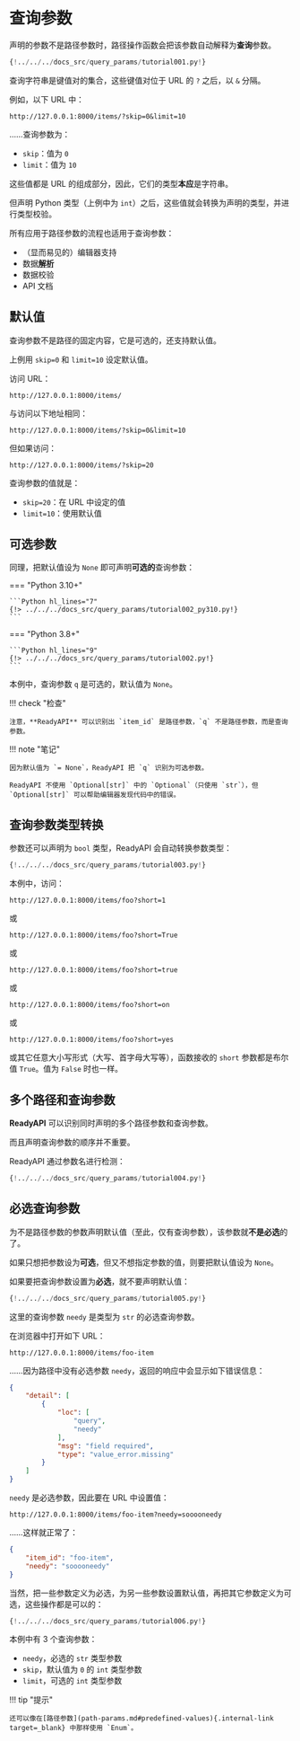 # 查询参数

声明的参数不是路径参数时，路径操作函数会把该参数自动解释为**查询**参数。

```Python hl_lines="9"
{!../../../docs_src/query_params/tutorial001.py!}
```

查询字符串是键值对的集合，这些键值对位于 URL 的 `?` 之后，以 `&` 分隔。

例如，以下 URL 中：

```
http://127.0.0.1:8000/items/?skip=0&limit=10
```

……查询参数为：

* `skip`：值为 `0`
* `limit`：值为 `10`

这些值都是 URL 的组成部分，因此，它们的类型**本应**是字符串。

但声明 Python 类型（上例中为 `int`）之后，这些值就会转换为声明的类型，并进行类型校验。

所有应用于路径参数的流程也适用于查询参数：

* （显而易见的）编辑器支持
* 数据<abbr title="将来自 HTTP 请求的字符串转换为 Python 数据类型">**解析**</abbr>
* 数据校验
* API 文档

## 默认值

查询参数不是路径的固定内容，它是可选的，还支持默认值。

上例用 `skip=0` 和 `limit=10` 设定默认值。

访问 URL：

```
http://127.0.0.1:8000/items/
```

与访问以下地址相同：

```
http://127.0.0.1:8000/items/?skip=0&limit=10
```

但如果访问：

```
http://127.0.0.1:8000/items/?skip=20
```

查询参数的值就是：

* `skip=20`：在 URL 中设定的值
* `limit=10`：使用默认值

## 可选参数

同理，把默认值设为 `None` 即可声明**可选的**查询参数：

=== "Python 3.10+"

    ```Python hl_lines="7"
    {!> ../../../docs_src/query_params/tutorial002_py310.py!}
    ```

=== "Python 3.8+"

    ```Python hl_lines="9"
    {!> ../../../docs_src/query_params/tutorial002.py!}
    ```


本例中，查询参数 `q` 是可选的，默认值为 `None`。

!!! check "检查"

    注意，**ReadyAPI** 可以识别出 `item_id` 是路径参数，`q` 不是路径参数，而是查询参数。

!!! note "笔记"

    因为默认值为 `= None`，ReadyAPI 把 `q` 识别为可选参数。

    ReadyAPI 不使用 `Optional[str]` 中的 `Optional`（只使用 `str`），但 `Optional[str]` 可以帮助编辑器发现代码中的错误。

## 查询参数类型转换

参数还可以声明为 `bool` 类型，ReadyAPI 会自动转换参数类型：

```Python hl_lines="9"
{!../../../docs_src/query_params/tutorial003.py!}
```

本例中，访问：

```
http://127.0.0.1:8000/items/foo?short=1
```

或

```
http://127.0.0.1:8000/items/foo?short=True
```

或

```
http://127.0.0.1:8000/items/foo?short=true
```

或

```
http://127.0.0.1:8000/items/foo?short=on
```

或

```
http://127.0.0.1:8000/items/foo?short=yes
```

或其它任意大小写形式（大写、首字母大写等），函数接收的 `short` 参数都是布尔值 `True`。值为 `False` 时也一样。


## 多个路径和查询参数

**ReadyAPI** 可以识别同时声明的多个路径参数和查询参数。

而且声明查询参数的顺序并不重要。

ReadyAPI 通过参数名进行检测：

```Python hl_lines="8  10"
{!../../../docs_src/query_params/tutorial004.py!}
```

## 必选查询参数

为不是路径参数的参数声明默认值（至此，仅有查询参数），该参数就**不是必选**的了。

如果只想把参数设为**可选**，但又不想指定参数的值，则要把默认值设为 `None`。

如果要把查询参数设置为**必选**，就不要声明默认值：

```Python hl_lines="6-7"
{!../../../docs_src/query_params/tutorial005.py!}
```

这里的查询参数 `needy` 是类型为 `str` 的必选查询参数。

在浏览器中打开如下 URL：

```
http://127.0.0.1:8000/items/foo-item
```

……因为路径中没有必选参数 `needy`，返回的响应中会显示如下错误信息：

```JSON
{
    "detail": [
        {
            "loc": [
                "query",
                "needy"
            ],
            "msg": "field required",
            "type": "value_error.missing"
        }
    ]
}
```

`needy` 是必选参数，因此要在 URL 中设置值：

```
http://127.0.0.1:8000/items/foo-item?needy=sooooneedy
```

……这样就正常了：

```JSON
{
    "item_id": "foo-item",
    "needy": "sooooneedy"
}
```

当然，把一些参数定义为必选，为另一些参数设置默认值，再把其它参数定义为可选，这些操作都是可以的：

```Python hl_lines="10"
{!../../../docs_src/query_params/tutorial006.py!}
```

本例中有 3 个查询参数：

* `needy`，必选的 `str` 类型参数
* `skip`，默认值为 `0` 的 `int` 类型参数
* `limit`，可选的 `int` 类型参数

!!! tip "提示"

    还可以像在[路径参数](path-params.md#predefined-values){.internal-link target=_blank} 中那样使用 `Enum`。
